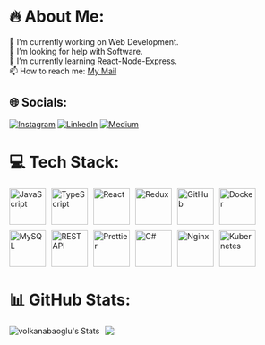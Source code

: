 # 🔥 About Me:

🔭 I’m currently working on Web Development.<br>
🤝 I’m looking for help with Software.<br>
🌱 I’m currently learning React-Node-Express.<br>
📫 How to reach me: <a href="mailto:volkanabaoglu0@gmail.com">My Mail</a>

## 🌐 Socials:

[![Instagram](https://img.shields.io/badge/Instagram-%23E4405F.svg?logo=Instagram&logoColor=white)](https://www.instagram.com/volkanabaoglu/)
[![LinkedIn](https://img.shields.io/badge/LinkedIn-%230077B5.svg?logo=linkedin&logoColor=white)](https://www.linkedin.com/in/vabaoglu/)
[![Medium](https://img.shields.io/badge/Medium-12100E?logo=medium&logoColor=white)](https://medium.com/@volkanabaoglu)

# 💻 Tech Stack:

<div style="display: flex; flex-wrap: wrap; gap: 10px;">
    <img src="https://techstack-generator.vercel.app/js-icon.svg" alt="JavaScript" width="65" height="65">
    <img src="https://techstack-generator.vercel.app/ts-icon.svg" alt="TypeScript" width="65" height="65">
    <img src="https://techstack-generator.vercel.app/react-icon.svg" alt="React" width="65" height="65">
    <img src="https://techstack-generator.vercel.app/redux-icon.svg" alt="Redux" width="65" height="65">
    <img src="https://techstack-generator.vercel.app/github-icon.svg" alt="GitHub" width="65" height="65">
    <img src="https://techstack-generator.vercel.app/docker-icon.svg" alt="Docker" width="65" height="65">
    <img src="https://techstack-generator.vercel.app/mysql-icon.svg" alt="MySQL" width="65" height="65">
    <img src="https://techstack-generator.vercel.app/restapi-icon.svg" alt="REST API" width="65" height="65">
    <img src="https://techstack-generator.vercel.app/prettier-icon.svg" alt="Prettier" width="65" height="65">
    <img src="https://techstack-generator.vercel.app/csharp-icon.svg" alt="C#" width="65" height="65">
    <img src="https://techstack-generator.vercel.app/nginx-icon.svg" alt="Nginx" width="65" height="65">
    <img src="https://techstack-generator.vercel.app/kubernetes-icon.svg" alt="Kubernetes" width="65" height="65">
</div>

# 📊 GitHub Stats:

<div style="display: flex; flex-wrap: wrap; gap: 10px;">
    <img src="https://github-readme-stats.vercel.app/api?username=volkanabaoglu&theme=vue-dark&show_icons=true&hide_border=true&count_private=true" alt="volkanabaoglu's Stats" style="max-width: 48%;">
    <img src=
